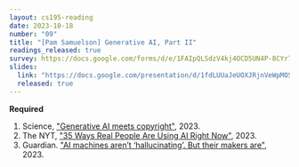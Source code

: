 ```yaml
---
layout: cs195-reading
date: 2023-10-18
number: "09"
title: "[Pam Samuelson] Generative AI, Part II"
readings_released: true
survey: https://docs.google.com/forms/d/e/1FAIpQLSdzV4kj4OCD5UN4P-8CYr7Pcjj3MOahZzV4p7rLQGZ37ejQsQ/viewform
slides:
  link: "https://docs.google.com/presentation/d/1fdLUUaJeUOXJRjnVeWpMOSDhIYRXFm92/edit?usp=sharing"
  released: true
---
```


**Required**
1. Science, ["Generative AI meets copyright"](https://www.science.org/doi/10.1126/science.adi0656), 2023.
2. The NYT, ["35 Ways Real People Are Using AI Right Now"](https://www.nytimes.com/interactive/2023/04/14/upshot/up-ai-uses.html), 2023.
3. Guardian. ["AI machines aren’t ‘hallucinating’. But their makers are"](https://www.theguardian.com/commentisfree/2023/may/08/ai-machines-hallucinating-naomi-klein), 2023.
